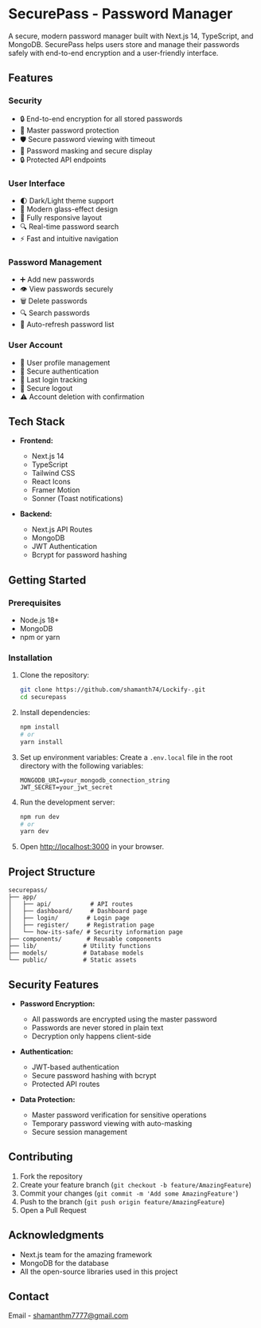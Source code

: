 # SecurePass - Password Manager

A secure, modern password manager built with Next.js 14, TypeScript, and MongoDB. SecurePass helps users store and manage their passwords safely with end-to-end encryption and a user-friendly interface.

## Features

### Security
- 🔒 End-to-end encryption for all stored passwords
- 🔐 Master password protection
- 🛡️ Secure password viewing with timeout
- 🔑 Password masking and secure display
- 🔒 Protected API endpoints

### User Interface
- 🌓 Dark/Light theme support
- 🎨 Modern glass-effect design
- 📱 Fully responsive layout
- 🔍 Real-time password search
- ⚡ Fast and intuitive navigation

### Password Management
- ➕ Add new passwords
- 👁️ View passwords securely
- 🗑️ Delete passwords
- 🔍 Search passwords
- 🔄 Auto-refresh password list

### User Account
- 👤 User profile management
- 🔐 Secure authentication
- 📅 Last login tracking
- 🚪 Secure logout
- ⚠️ Account deletion with confirmation

## Tech Stack

- **Frontend:**
  - Next.js 14
  - TypeScript
  - Tailwind CSS
  - React Icons
  - Framer Motion
  - Sonner (Toast notifications)

- **Backend:**
  - Next.js API Routes
  - MongoDB
  - JWT Authentication
  - Bcrypt for password hashing

## Getting Started

### Prerequisites

- Node.js 18+ 
- MongoDB
- npm or yarn

### Installation

1. Clone the repository:
   ```bash
   git clone https://github.com/shamanth74/Lockify-.git
   cd securepass
   ```

2. Install dependencies:
   ```bash
   npm install
   # or
   yarn install
   ```

3. Set up environment variables:
   Create a `.env.local` file in the root directory with the following variables:
   ```
   MONGODB_URI=your_mongodb_connection_string
   JWT_SECRET=your_jwt_secret
   ```

4. Run the development server:
   ```bash
   npm run dev
   # or
   yarn dev
   ```

5. Open [http://localhost:3000](http://localhost:3000) in your browser.

## Project Structure

```
securepass/
├── app/
│   ├── api/           # API routes
│   ├── dashboard/     # Dashboard page
│   ├── login/        # Login page
│   ├── register/     # Registration page
│   └── how-its-safe/ # Security information page
├── components/       # Reusable components
├── lib/             # Utility functions
├── models/          # Database models
└── public/          # Static assets
```

## Security Features

- **Password Encryption:**
  - All passwords are encrypted using the master password
  - Passwords are never stored in plain text
  - Decryption only happens client-side

- **Authentication:**
  - JWT-based authentication
  - Secure password hashing with bcrypt
  - Protected API routes

- **Data Protection:**
  - Master password verification for sensitive operations
  - Temporary password viewing with auto-masking
  - Secure session management

## Contributing

1. Fork the repository
2. Create your feature branch (`git checkout -b feature/AmazingFeature`)
3. Commit your changes (`git commit -m 'Add some AmazingFeature'`)
4. Push to the branch (`git push origin feature/AmazingFeature`)
5. Open a Pull Request



## Acknowledgments

- Next.js team for the amazing framework
- MongoDB for the database
- All the open-source libraries used in this project

## Contact

Email - shamanthm7777@gmail.com
